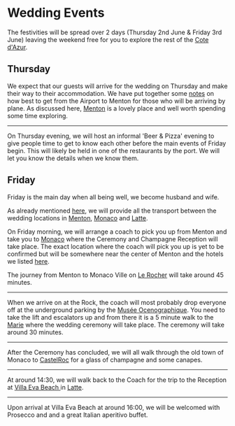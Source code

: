 # Wedding Events

The festivities will be spread over 2 days (Thursday 2nd June & Friday 3rd June) leaving the weekend free for you to explore the rest of the [Cote d'Azur](https://en.wikipedia.org/wiki/French_Riviera).

## Thursday

We expect that our guests will arrive for the wedding on Thursday and make their way to their accommodation. We have put together some [notes](/en/transport) on how best to get from the Airport to Menton for those who will be arriving by plane. As discussed here, [Menton](/en/menton) is a lovely place and well worth spending some time exploring.

---

<google-map name="beer-and-pizza-map" width=440 height="300" float-right></google-map>

On Thursday evening, we will host an informal 'Beer & Pizza' evening to give people time to get to know each other before the main events of Friday begin. This will likely be held in one of the restaurants by the port. We will let you know the details when we know them.

## Friday

Friday is the main day when all being well, we become husband and wife.

As already mentioned [here](/en/transport), we will provide all the transport between the wedding locations in [Menton](/en/menton), [Monaco](/en/monaco) and [Latte](/en/latte).

On Friday morning, we will arrange a coach to pick you up from Menton and take you to [Monaco](/en/monaco) where the Ceremony and Champagne Reception will take place. The exact location where the coach will pick you up is yet to be confirmed but will be somewhere near the center of Menton and the hotels we listed [here](/en/accommodation).

The journey from Menton to Monaco Ville on [Le Rocher](https://www.visitmonaco.com/en/routes-and-walks/402/le-rocher) will take around 45 minutes.

---

<google-map name="monaco-map" width=440 height="300" float-center></google-map>
When we arrive on at the Rock, the coach will most probably drop everyone off at the underground parking by the [Musée Ocenographique](https://musee.oceano.org/en/). You need to take the lift and escalators up and from there it is a 5 minute walk to the [Marie](https://www.mairie.mc/) where the wedding ceremony will take place. The ceremony will take around 30 minutes.

---

<article-image src="castelroc.jpg" alt="Menton" float-left ></article-image>

After the Ceremony has concluded, we will all walk through the old town of Monaco to [CastelRoc](https://www.castelrocmonaco.com/) for a glass of champagne and some canapes.

---

At around 14:30, we will walk back to the Coach for the trip to the Reception at [Villa Eva Beach ](https://www.villaevabeach.com/en) in [Latte](/en/latte).

---

Upon arrival at Villa Eva Beach at around 16:00, we will be welcomed with Prosecco and and a great Italian aperitivo buffet.